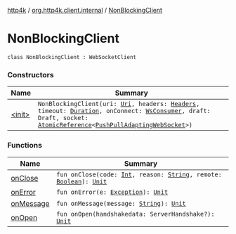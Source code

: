 [http4k](../../index.md) / [org.http4k.client.internal](../index.md) / [NonBlockingClient](./index.md)

# NonBlockingClient

`class NonBlockingClient : WebSocketClient`

### Constructors

| Name | Summary |
|---|---|
| [&lt;init&gt;](-init-.md) | `NonBlockingClient(uri: `[`Uri`](../../org.http4k.core/-uri/index.md)`, headers: `[`Headers`](../../org.http4k.core/-headers.md)`, timeout: `[`Duration`](https://docs.oracle.com/javase/9/docs/api/java/time/Duration.html)`, onConnect: `[`WsConsumer`](../../org.http4k.websocket/-ws-consumer.md)`, draft: Draft, socket: `[`AtomicReference`](https://docs.oracle.com/javase/9/docs/api/java/util/concurrent/atomic/AtomicReference.html)`<`[`PushPullAdaptingWebSocket`](../../org.http4k.websocket/-push-pull-adapting-web-socket/index.md)`>)` |

### Functions

| Name | Summary |
|---|---|
| [onClose](on-close.md) | `fun onClose(code: `[`Int`](https://kotlinlang.org/api/latest/jvm/stdlib/kotlin/-int/index.html)`, reason: `[`String`](https://kotlinlang.org/api/latest/jvm/stdlib/kotlin/-string/index.html)`, remote: `[`Boolean`](https://kotlinlang.org/api/latest/jvm/stdlib/kotlin/-boolean/index.html)`): `[`Unit`](https://kotlinlang.org/api/latest/jvm/stdlib/kotlin/-unit/index.html) |
| [onError](on-error.md) | `fun onError(e: `[`Exception`](https://kotlinlang.org/api/latest/jvm/stdlib/kotlin/-exception/index.html)`): `[`Unit`](https://kotlinlang.org/api/latest/jvm/stdlib/kotlin/-unit/index.html) |
| [onMessage](on-message.md) | `fun onMessage(message: `[`String`](https://kotlinlang.org/api/latest/jvm/stdlib/kotlin/-string/index.html)`): `[`Unit`](https://kotlinlang.org/api/latest/jvm/stdlib/kotlin/-unit/index.html) |
| [onOpen](on-open.md) | `fun onOpen(handshakedata: ServerHandshake?): `[`Unit`](https://kotlinlang.org/api/latest/jvm/stdlib/kotlin/-unit/index.html) |
